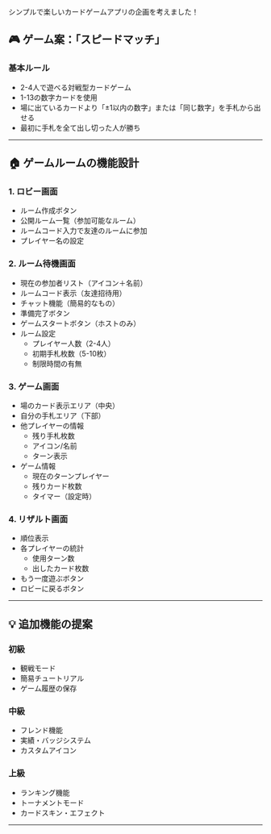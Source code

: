 シンプルで楽しいカードゲームアプリの企画を考えました！

## 🎮 ゲーム案：「スピードマッチ」

### 基本ルール
- 2-4人で遊べる対戦型カードゲーム
- 1-13の数字カードを使用
- 場に出ているカードより「±1以内の数字」または「同じ数字」を手札から出せる
- 最初に手札を全て出し切った人が勝ち

---

## 🏠 ゲームルームの機能設計

### 1. **ロビー画面**
- ルーム作成ボタン
- 公開ルーム一覧（参加可能なルーム）
- ルームコード入力で友達のルームに参加
- プレイヤー名の設定

### 2. **ルーム待機画面**
- 現在の参加者リスト（アイコン＋名前）
- ルームコード表示（友達招待用）
- チャット機能（簡易的なもの）
- 準備完了ボタン
- ゲームスタートボタン（ホストのみ）
- ルーム設定
  - プレイヤー人数（2-4人）
  - 初期手札枚数（5-10枚）
  - 制限時間の有無

### 3. **ゲーム画面**
- 場のカード表示エリア（中央）
- 自分の手札エリア（下部）
- 他プレイヤーの情報
  - 残り手札枚数
  - アイコン/名前
  - ターン表示
- ゲーム情報
  - 現在のターンプレイヤー
  - 残りカード枚数
  - タイマー（設定時）

### 4. **リザルト画面**
- 順位表示
- 各プレイヤーの統計
  - 使用ターン数
  - 出したカード枚数
- もう一度遊ぶボタン
- ロビーに戻るボタン

---

## 💡 追加機能の提案

### 初級
- 観戦モード
- 簡易チュートリアル
- ゲーム履歴の保存

### 中級
- フレンド機能
- 実績・バッジシステム
- カスタムアイコン

### 上級
- ランキング機能
- トーナメントモード
- カードスキン・エフェクト

---